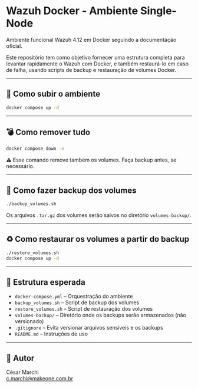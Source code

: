 # Wazuh Docker - Ambiente Single-Node

Ambiente funcional Wazuh 4.12 em Docker seguindo a documentação oficial.

Este repositório tem como objetivo fornecer uma estrutura completa para levantar rapidamente o Wazuh com Docker, e também restaurá-lo em caso de falha, usando scripts de backup e restauração de volumes Docker.

---

## 🚀 Como subir o ambiente

```bash
docker compose up -d
```

---

## 💣 Como remover tudo

```bash
docker compose down -v
```

⚠️ Esse comando remove também os volumes. Faça backup antes, se necessário.

---

## 💾 Como fazer backup dos volumes

```bash
./backup_volumes.sh
```

Os arquivos `.tar.gz` dos volumes serão salvos no diretório `volumes-backup/`.

---

## ♻️ Como restaurar os volumes a partir do backup

```bash
./restore_volumes.sh
docker compose up -d
```

---

## 📂 Estrutura esperada

- `docker-compose.yml` – Orquestração do ambiente
- `backup_volumes.sh` – Script de backup dos volumes
- `restore_volumes.sh` – Script de restauração dos volumes
- `volumes-backup/` – Diretório onde os backups serão armazenados (não versionado)
- `.gitignore` – Evita versionar arquivos sensíveis e os backups
- `README.md` – Instruções de uso

---

## 🧠 Autor

César Marchi  
c.marchi@makeone.com.br
